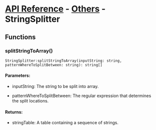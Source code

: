# [API Reference](../../API.md) - [Others](../Others.md) - StringSplitter

## Functions

### splitStringToArray()

```
StringSplitter:splitStringToArray(inputString: string, patternWhereToSplitBetween: string): string[]
```

#### Parameters:

* inputString: The string to be split into array.

* patternWhereToSplitBetween: The regular expression that determines the split locations.

#### Returns:

* stringTable: A table containing a sequence of strings.
